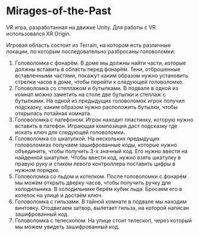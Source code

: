 # Mirages-of-the-Past

VR игра, разработанная на движке Unity. Для работы с VR использовался XR Origin.

Игровая область состоит из Terrain, на котором есть различные локации, по которым последовательно разбросаны головоломки:

1. Головоломка с фонарём. В доме мы должны найти части, которые должны вставить в область перед фонарём. Тени, отброшенные вставленными частями, покажут каким образом нужно установить стрелки часов в доме, чтобы перейти к следующей головоломке.
2. Головоломка со стеллажом и бутылками. В подвале в одной из комнат можно заметить на столе две бутылки и стеллаж с бутылками. На одной из предыдущих головоломок игрок получил подсказку, каким образом нужно расположить бутылки, чтобы открылась потайная комната.
3. Головоломка с патефоном. Игрок находит пластинку, которую нужно вставить в патефон. Играющая композиция даст подсказку где искать ключ для следующей головоломки.
4. Головоломка со шкатулкой. На нескольких предыдущих головоломках получаем зашифрованные коды, которые нужно объединить, чтобы получить 3-х значный код. Его нужно ввести на найденной шкатулке. Чтобы ввести код, нужно взять шкатулку в правую руку и стиком левого контроллера поставить цифры в нужном порядке.
5. Головоломка со льдом и котелком. После головоломки с фонарём мы можем открыть дверку часов, чтобы получить ручку для холодильника. В холодильнике берём кубик льда. Бросаем его в котелок на улице и достаём ключ.
6. Головоломка с гильзами. В тайной комнате в подвале мы находим винтовку. Отодвигаем затвор, вылетает гильза, на которой написан зашифрованный код.
7. Головоломка с телескопом. На улице стоит телескоп, через который мы можем увидеть зашифрованный код.
